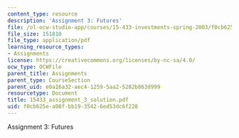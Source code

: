 ```yaml
---
content_type: resource
description: 'Assignment 3: Futures'
file: /ol-ocw-studio-app/courses/15-433-investments-spring-2003/f0cb625ea08fbb1935426ed53dc6f228_15433_assignment_3_solution.pdf
file_size: 151810
file_type: application/pdf
learning_resource_types:
- Assignments
license: https://creativecommons.org/licenses/by-nc-sa/4.0/
ocw_type: OCWFile
parent_title: Assignments
parent_type: CourseSection
parent_uid: e0a16a32-aec4-1259-5aa2-5282b863d999
resourcetype: Document
title: 15433_assignment_3_solution.pdf
uid: f0cb625e-a08f-bb19-3542-6ed53dc6f228
---
```

Assignment 3: Futures